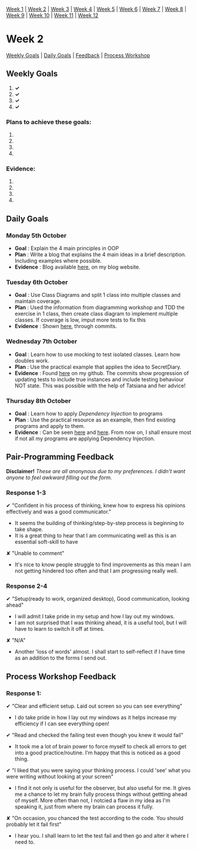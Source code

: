 [Week 1](https://github.com/benlynch1931/Makers-Journey/blob/master/Week01.md#week1) | [Week 2](https://github.com/benlynch1931/Makers-Journey/blob/master/Week02.md#week2) | [Week 3](https://github.com/benlynch1931/Makers-Journey/blob/master/Week03.md#week3) | [Week 4](https://github.com/benlynch1931/Makers-Journey/blob/master/Week04.md#week4) | [Week 5](https://github.com/benlynch1931/Makers-Journey/blob/master/Week05.md#week5) | [Week 6](https://github.com/benlynch1931/Makers-Journey/blob/master/Week05.md#week5) | [Week 7](https://github.com/benlynch1931/Makers-Journey/blob/master/Week07.md#week7) | [Week 8](https://github.com/benlynch1931/Makers-Journey/blob/master/Week08.md#week8) | [Week 9](https://github.com/benlynch1931/Makers-Journey/blob/master/Week09.md#week9) | [Week 10](https://github.com/benlynch1931/Makers-Journey/blob/master/Week10.md#week10) | [Week 11](https://github.com/benlynch1931/Makers-Journey/blob/master/Week11.md#week11) | [Week 12](https://github.com/benlynch1931/Makers-Journey/blob/master/Week12.md#week12)

# <a name="week2">Week 2</a>
[Weekly Goals](#weekly) | [Daily Goals](#daily) | [Feedback](#pair) | [Process Workshop](#process)
## <a name="weekly">Weekly Goals</a>
1.  **✓**
2.  **✓**
3.  **✓**
4.  **✓**

### Plans to achieve these goals:
1. 
2. 
3. 
4. 

### Evidence:
1. 
2. 
3. 
4. 

## <a name="daily">Daily Goals</a>

### Monday 5th October

- **Goal** : Explain the 4 main principles in OOP
- **Plan** : Write a blog that explains the 4 main ideas in a brief description. Including examples where possible.
- **Evidence** : Blog available [here](https://benlynch1931.wixsite.com/benthedevsblog), on my blog website.


### Tuesday 6th October

- **Goal** : Use Class Diagrams and split 1 class into multiple classes and maintain coverage.
- **Plan** : Used the information from diagramming workshop and TDD the exercise in 1 class, then create class diagram to implement multiple classes. If coverage is low, imput more tests to fix this
- **Evidence** : Shown [here](https://github.com/benlynch1931/notebook), through commits.


### Wednesday 7th October

- **Goal** : Learn how to use mocking to test isolated classes. Learn how doubles work.
- **Plan** : Use the practical example that applies the idea to SecretDiary.
- **Evidence** : Found [here](https://github.com/benlynch1931/testing_relationships_between_classes) on my github. The commits show progression of updating tests to include true instances and include testing behaviour NOT state. This was possible with the help of Tatsiana and her advice!


### Thursday 8th October

- **Goal** : Learn how to apply *Dependency Injection* to programs
- **Plan** : Use the practical resource as an example, then find existing programs and apply to them.
- **Evidence** : Can be seen [here](https://github.com/benlynch1931/notebook) and [here](https://github.com/benlynch1931/Secret-Diary-TDD). From now on, I shall ensure most if not all my programs are applying Dependency Injection.


## <a name="pair">Pair-Programming Feedback</a>

**Disclaimer!** *These are all anonynous due to my preferences. I didn't want anyone to feel awkward filling out the form.*

### Response 1-3

&#x2714; "Confident in his process of thinking, knew how to express his opinions effectively and was a good communicator."
- It seems the building of thinking/step-by-step process is beginning to take shape.
- It is a great thing to hear that I am communicating well as this is an essential soft-skill to have

&#x2718; "Unable to comment"
- It's nice to know people struggle to find improvements as this mean I am not getting hindered too often and that I am progressing really well.

### Response 2-4

&#x2714; "Setup(ready to work, organized desktop), Good communication, looking ahead"
- I will admit I take pride in my setup and how I lay out my windows.
- I am not surprised that I was thinking ahead, it is a useful tool, but I will have to learn to switch it off at times.

&#x2718; "N/A"
- Another 'loss of words' almost. I shall start to self-reflect if I have time as an addition to the forms I send out.

## <a name="process">Process Workshop Feedback</a>

### Response 1:

&#x2714; "Clear and efficient setup. Laid out screen so you can see everything"
- I do take pride in how I lay out my windows as it helps increase my efficiency if I can see everything open!

&#x2714; "Read and checked the failing test even though you knew it would fail"
- It took me a lot of brain power to force myself to check all errors to get into a good practice/routine. I'm happy that this is noticed as a good thing.

&#x2714; "I liked that you were saying your thinking process. I could 'see' what you were writing without looking at your screen"
- I find it not only is useful for the observer, but also useful for me. It gives me a chance to let my brain fully process things without gettting ahead of myself. More often than not, I notcied a flaw in my idea as I'm speaking it, just from where my brain can process it fully.

&#x2718; "On occasion, you chanced the test according to the code. You should probably let it fail first"
- I hear you. I shall learn to let the test fail and then go and alter it where I need to.
